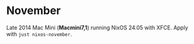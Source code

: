 # November

Late 2014 Mac Mini (**Macmini7,1**) running NixOS 24.05 with XFCE. Apply with `just nixos-november`.

